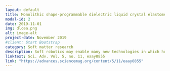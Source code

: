 ```yaml
---
layout: default
title: Monolithic shape-programmable dielectric liquid crystal elastomer actuators
modal-id: 2
date: 2019-11-01
img: dlcea.png
alt: image-alt
project-date: November 2019
#client: Start Bootstrap
category: Soft matter research
description: Soft robotics may enable many new technologies in which humans and robots physically interact, yet the necessary high-performance soft actuators still do not exist. The optimal soft actuators need to be fast and forceful and have programmable shape changes. Furthermore, they should be energy efficient for untethered applications and easy to fabricate. Here, we combine desirable characteristics from two distinct active material systems&#58; fast and highly efficient actuation from dielectric elastomers and directed shape programmability from liquid crystal elastomers. Via a top-down photoalignment method, we program molecular alignment and localized giant elastic anisotropy into the liquid crystal elastomers. The linearly actuated liquid crystal elastomer monoliths achieve strain rates over 120% per second with an energy conversion efficiency of 20% while moving loads over 700 times the elastomer weight. The electric actuation mechanism offers unprecedented opportunities toward miniaturization with shape programmability, efficiency, and more degrees of freedom for applications in soft robotics and beyond.
linktext: Sci. Adv. Vol. 5, no. 11, eaay0855
link: "https://advances.sciencemag.org/content/5/11/eaay0855"
---
```

